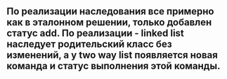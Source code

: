 ## По реализации наследования все примерно как в эталонном решении, только добавлен статус add. По реализации - linked list наследует родительский класс без изменений, а у two way list появляется новая команда и статус выполнения этой команды. 